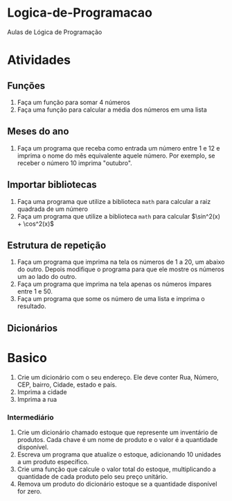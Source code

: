 # Logica-de-Programacao
Aulas de Lógica de Programação


# Atividades

## Funções
1) Faça um função para somar 4 números
2) Faça uma função para calcular a média dos números em uma lista

## Meses do ano
1) Faça um programa que receba como entrada um número entre 1 e 12 e imprima o nome do mês equivalente aquele número. Por exemplo, se receber o número 10 imprima "outubro".

## Importar bibliotecas
1) Faça uma programa que utilize a biblioteca `math` para calcular a raiz quadrada de um número
2) Faça um programa que utilize a biblioteca `math` para calcular $\sin^2(x) + \cos^2(x)\$
   
## Estrutura de repetição

1) Faça um programa que imprima na tela os números de 1 a 20, um abaixo do outro. Depois modifique o programa para que ele mostre os números um ao lado do outro.
2) Faça um programa que imprima na tela apenas os números ímpares entre 1 e 50.
3) Faça um programa que some os número de uma lista e imprima o resultado.

## Dicionários

# Basico

1) Crie um dicionário com o seu endereço. Ele deve conter Rua, Número, CEP, bairro, Cidade, estado e país.
2) Imprima a cidade
3) Imprima a rua

### Intermediário

1) Crie um dicionário chamado estoque que represente um inventário de produtos. Cada chave é um nome de produto e o valor é a quantidade disponível.
2) Escreva um programa que atualize o estoque, adicionando 10 unidades a um produto específico.
3) Crie uma função que calcule o valor total do estoque, multiplicando a quantidade de cada produto pelo seu preço unitário.
4) Remova um produto do dicionário estoque se a quantidade disponível for zero.

